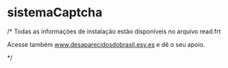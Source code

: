 # sistemaCaptcha
/*
  Todas as informações de instalação estão disponíveis no arquivo read.frt
  
  Acesse também www.desaparecidosdobrasil.esy.es e dê o seu apoio.
  
*/
